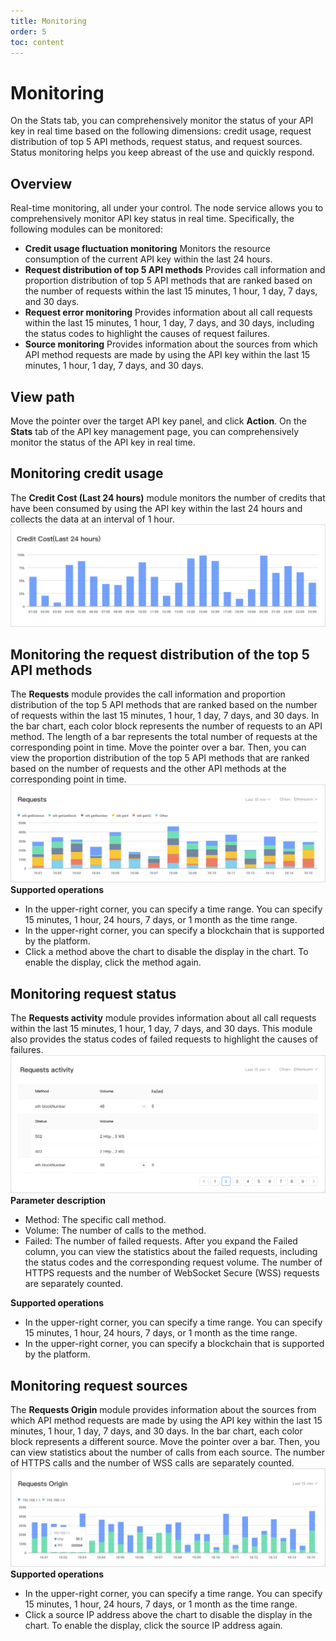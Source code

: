 ```yaml
---
title: Monitoring
order: 5
toc: content
---
```


# Monitoring
On the Stats tab, you can comprehensively monitor the status of your API key in real time based on the following dimensions: credit usage, request distribution of top 5 API methods, request status, and request sources. Status monitoring helps you keep abreast of the use and quickly respond. 

## Overview
Real-time monitoring, all under your control.
The node service allows you to comprehensively monitor API key status in real time. Specifically, the following modules can be monitored:
- **Credit usage fluctuation monitoring**
   Monitors the resource consumption of the current API key within the last 24 hours. 
- **Request distribution of top 5 API methods**
   Provides call information and proportion distribution of top 5 API methods that are ranked based on the number of requests within the last 15 minutes, 1 hour, 1 day, 7 days, and 30 days. 
- **Request error monitoring**
   Provides information about all call requests within the last 15 minutes, 1 hour, 1 day, 7 days, and 30 days, including the status codes to highlight the causes of request failures. 
- **Source monitoring**
   Provides information about the sources from which API method requests are made by using the API key within the last 15 minutes, 1 hour, 1 day, 7 days, and 30 days. 


## View path
Move the pointer over the target API key panel, and click **Action**. On the **Stats** tab of the API key management page, you can comprehensively monitor the status of the API key in real time. 

## Monitoring credit usage
The **Credit Cost (Last 24 hours)** module monitors the number of credits that have been consumed by using the API key within the last 24 hours and collects the data at an interval of 1 hour.
![credit-cost.png](./images/credit-cost.png)

## Monitoring the request distribution of the top 5 API methods
The **Requests** module provides the call information and proportion distribution of the top 5 API methods that are ranked based on the number of requests within the last 15 minutes, 1 hour, 1 day, 7 days, and 30 days.
In the bar chart, each color block represents the number of requests to an API method. The length of a bar represents the total number of requests at the corresponding point in time. Move the pointer over a bar. Then, you can view the proportion distribution of the top 5 API methods that are ranked based on the number of requests and the other API methods at the corresponding point in time.
![request-api.png](./images/request-api.png)
**Supported operations**
- In the upper-right corner, you can specify a time range. You can specify 15 minutes, 1 hour, 24 hours, 7 days, or 1 month as the time range. 
- In the upper-right corner, you can specify a blockchain that is supported by the platform. 
- Click a method above the chart to disable the display in the chart. To enable the display, click the method again. 

## Monitoring request status
The **Requests activity** module provides information about all call requests within the last 15 minutes, 1 hour, 1 day, 7 days, and 30 days. This module also provides the status codes of failed requests to highlight the causes of failures.
![requests-activity.png](./images/requests-activity.png)
**Parameter description**
- Method: The specific call method. 
- Volume: The number of calls to the method. 
- Failed: The number of failed requests.
   After you expand the Failed column, you can view the statistics about the failed requests, including the status codes and the corresponding request volume. The number of HTTPS requests and the number of WebSocket Secure (WSS) requests are separately counted. 

**Supported operations**
- In the upper-right corner, you can specify a time range. You can specify 15 minutes, 1 hour, 24 hours, 7 days, or 1 month as the time range. 
- In the upper-right corner, you can specify a blockchain that is supported by the platform. 

## Monitoring request sources
The **Requests Origin** module provides information about the sources from which API method requests are made by using the API key within the last 15 minutes, 1 hour, 1 day, 7 days, and 30 days.
In the bar chart, each color block represents a different source. Move the pointer over a bar. Then, you can view statistics about the number of calls from each source. The number of HTTPS calls and the number of WSS calls are separately counted.
![requests-origin.png](./images/requests-origin.png)
**Supported operations**
- In the upper-right corner, you can specify a time range. You can specify 15 minutes, 1 hour, 24 hours, 7 days, or 1 month as the time range. 
- Click a source IP address above the chart to disable the display in the chart. To enable the display, click the source IP address again.